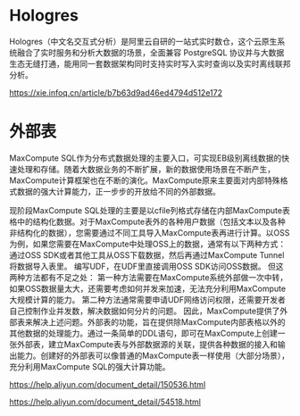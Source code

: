 #  Hologres

Hologres（中文名交互式分析）是阿里云自研的一站式实时数仓，这个云原生系统融合了实时服务和分析大数据的场景，全面兼容 PostgreSQL 协议并与大数据生态无缝打通，能用同一套数据架构同时支持实时写入实时查询以及实时离线联邦分析。

https://xie.infoq.cn/article/b7b63d9ad46ed4794d512e172


# 外部表

MaxCompute SQL作为分布式数据处理的主要入口，可实现EB级别离线数据的快速处理和存储。随着大数据业务的不断扩展，新的数据使用场景在不断产生，MaxCompute计算框架也在不断的演化。MaxCompute原来主要面对内部特殊格式数据的强大计算能力，正一步步的开放给不同的外部数据。

现阶段MaxCompute SQL处理的主要是以cfile列格式存储在内部MaxCompute表格中的结构化数据。对于MaxCompute表外的各种用户数据（包括文本以及各种非结构化的数据），您需要通过不同工具导入MaxCompute表再进行计算。以OSS为例，如果您需要在MaxCompute中处理OSS上的数据，通常有以下两种方式：
通过OSS SDK或者其他工具从OSS下载数据，然后再通过MaxCompute Tunnel将数据导入表里。
编写UDF，在UDF里直接调用OSS SDK访问OSS数据。
但这两种方法都有不足之处：
第一种方法需要在MaxCompute系统外部做一次中转，如果OSS数据量太大，还需要考虑如何并发来加速，无法充分利用MaxCompute大规模计算的能力。
第二种方法通常需要申请UDF网络访问权限，还需要开发者自己控制作业并发数，解决数据如何分片的问题。
因此，MaxCompute提供了外部表来解决上述问题。外部表的功能，旨在提供除MaxCompute内部表格以外的其他数据的处理能力。通过一条简单的DDL语句，即可在MaxCompute上创建一张外部表，建立MaxCompute表与外部数据源的关联，提供各种数据的接入和输出能力。创建好的外部表可以像普通的MaxCompute表一样使用（大部分场景），充分利用MaxCompute SQL的强大计算功能。

https://help.aliyun.com/document_detail/150536.html

https://help.aliyun.com/document_detail/54518.html